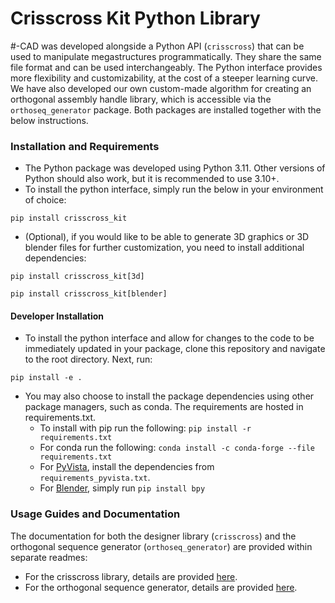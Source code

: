 # Crisscross Kit Python Library
\#-CAD was developed alongside a Python API (`crisscross`) that can be used to manipulate megastructures programmatically.  They share the same file format and can be used interchangeably.  The Python interface provides more flexibility and customizability, at the cost of a steeper learning curve.  We have also developed our own custom-made algorithm for creating an orthogonal assembly handle library, which is accessible via the `orthoseq_generator` package.  Both packages are installed together with the below instructions.

### Installation and Requirements
- The Python package was developed using Python 3.11.  Other versions of Python should also work, but it is recommended to use 3.10+.
- To install the python interface, simply run the below in your environment of choice:

`pip install crisscross_kit`
- (Optional), if you would like to be able to generate 3D graphics or 3D blender files for further customization, you need to install additional dependencies:

`pip install crisscross_kit[3d]`

`pip install crisscross_kit[blender]`

#### Developer Installation
- To install the python interface and allow for changes to the code to be immediately updated in your package, clone this repository and navigate to the root directory.  Next, run:

`pip install -e .`

- You may also choose to install the package dependencies using other package managers, such as conda.  The requirements are hosted in requirements.txt.  
  - To install with pip run the following: `pip install -r requirements.txt`
  - For conda run the following: `conda install -c conda-forge --file requirements.txt`
  - For [PyVista](https://pyvista.org), install the dependencies from `requirements_pyvista.txt`.
  - For [Blender](https://www.blender.org), simply run `pip install bpy`
  
### Usage Guides and Documentation

The documentation for both the designer library (`crisscross`) and the orthogonal sequence generator (`orthoseq_generator`) are provided within separate readmes:
- For the crisscross library, details are provided [here](https://github.com/mattaq31/Crisscross-Design/blob/main/crisscross_kit/crisscross/README.md).
- For the orthogonal sequence generator, details are provided [here](https://github.com/mattaq31/Crisscross-Design/blob/main/crisscross_kit/orthoseq_generator/README.md).
